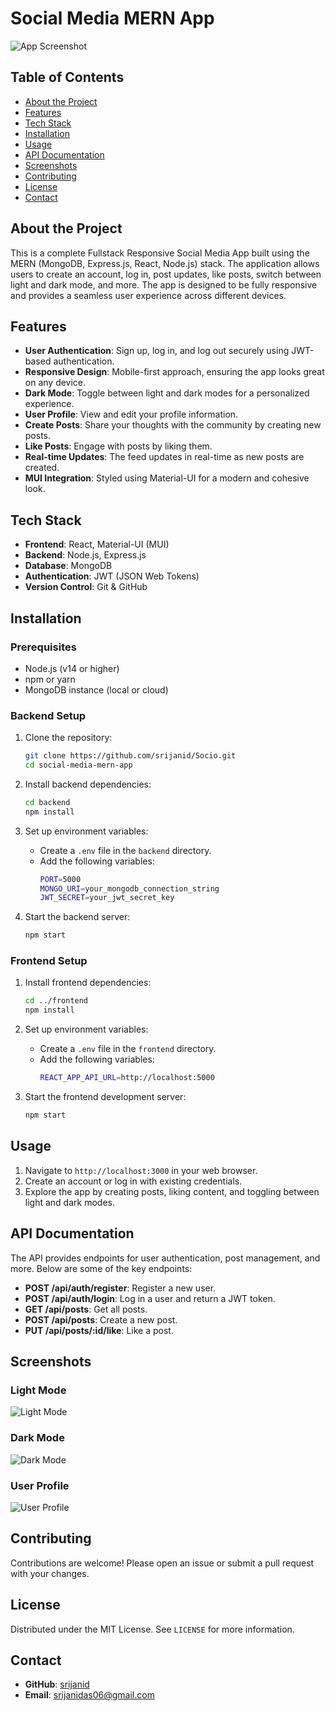 # Social Media MERN App

![App Screenshot](./screenshot.png)

## Table of Contents

- [About the Project](#about-the-project)
- [Features](#features)
- [Tech Stack](#tech-stack)
- [Installation](#installation)
- [Usage](#usage)
- [API Documentation](#api-documentation)
- [Screenshots](#screenshots)
- [Contributing](#contributing)
- [License](#license)
- [Contact](#contact)

## About the Project

This is a complete Fullstack Responsive Social Media App built using the MERN (MongoDB, Express.js, React, Node.js) stack. The application allows users to create an account, log in, post updates, like posts, switch between light and dark mode, and more. The app is designed to be fully responsive and provides a seamless user experience across different devices.

## Features

- **User Authentication**: Sign up, log in, and log out securely using JWT-based authentication.
- **Responsive Design**: Mobile-first approach, ensuring the app looks great on any device.
- **Dark Mode**: Toggle between light and dark modes for a personalized experience.
- **User Profile**: View and edit your profile information.
- **Create Posts**: Share your thoughts with the community by creating new posts.
- **Like Posts**: Engage with posts by liking them.
- **Real-time Updates**: The feed updates in real-time as new posts are created.
- **MUI Integration**: Styled using Material-UI for a modern and cohesive look.

## Tech Stack

- **Frontend**: React, Material-UI (MUI)
- **Backend**: Node.js, Express.js
- **Database**: MongoDB
- **Authentication**: JWT (JSON Web Tokens)
- **Version Control**: Git & GitHub

## Installation

### Prerequisites

- Node.js (v14 or higher)
- npm or yarn
- MongoDB instance (local or cloud)

### Backend Setup

1. Clone the repository:
    ```bash
    git clone https://github.com/srijanid/Socio.git
    cd social-media-mern-app
    ```

2. Install backend dependencies:
    ```bash
    cd backend
    npm install
    ```

3. Set up environment variables:
    - Create a `.env` file in the `backend` directory.
    - Add the following variables:
      ```bash
      PORT=5000
      MONGO_URI=your_mongodb_connection_string
      JWT_SECRET=your_jwt_secret_key
      ```

4. Start the backend server:
    ```bash
    npm start
    ```

### Frontend Setup

1. Install frontend dependencies:
    ```bash
    cd ../frontend
    npm install
    ```

2. Set up environment variables:
    - Create a `.env` file in the `frontend` directory.
    - Add the following variables:
      ```bash
      REACT_APP_API_URL=http://localhost:5000
      ```

3. Start the frontend development server:
    ```bash
    npm start
    ```

## Usage

1. Navigate to `http://localhost:3000` in your web browser.
2. Create an account or log in with existing credentials.
3. Explore the app by creating posts, liking content, and toggling between light and dark modes.

## API Documentation

The API provides endpoints for user authentication, post management, and more. Below are some of the key endpoints:

- **POST /api/auth/register**: Register a new user.
- **POST /api/auth/login**: Log in a user and return a JWT token.
- **GET /api/posts**: Get all posts.
- **POST /api/posts**: Create a new post.
- **PUT /api/posts/:id/like**: Like a post.

## Screenshots

### Light Mode
![Light Mode](./screenshots/light_mode.png)

### Dark Mode
![Dark Mode](./screenshots/dark_mode.png)

### User Profile
![User Profile](./screenshots/user_profile.png)

## Contributing

Contributions are welcome! Please open an issue or submit a pull request with your changes.

## License

Distributed under the MIT License. See `LICENSE` for more information.

## Contact

- **GitHub**: [srijanid](https://github.com/srijanid)
- **Email**: srijanidas06@gmail.com

